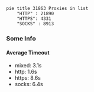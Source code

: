 
```mermaid
pie title 31863 Proxies in list
    "HTTP" : 21890
    "HTTPS": 4331
    "SOCKS" : 8913
```

### Some Info
#### Average Timeout

- mixed: 3.1s
- http: 1.6s
- https: 8.6s
- socks: 6.4s